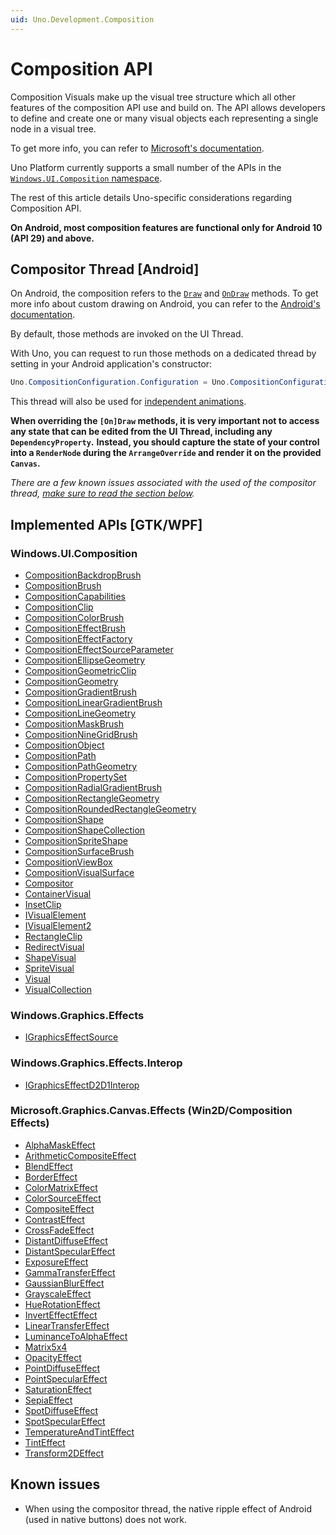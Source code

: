 ```yaml
---
uid: Uno.Development.Composition
---
```


# Composition API

Composition Visuals make up the visual tree structure which all other features of the composition API use and build on.
The API allows developers to define and create one or many visual objects each representing a single node in a visual tree.

To get more info, you can refer to [Microsoft's documentation](https://docs.microsoft.com/en-us/windows/uwp/composition/composition-visual-tree).

Uno Platform currently supports a small number of the APIs in the [`Windows.UI.Composition` namespace](https://docs.microsoft.com/en-us/uwp/api/windows.ui.composition?view=winrt).

The rest of this article details Uno-specific considerations regarding Composition API.

**On Android, most composition features are functional only for Android 10 (API 29) and above.**

## Compositor Thread [Android]

On Android, the composition refers to the [`Draw`](https://developer.android.com/reference/android/view/View#draw(android.graphics.Canvas)) and [`OnDraw`](https://developer.android.com/reference/android/view/View#onDraw(android.graphics.Canvas)) methods.
To get more info about custom drawing on Android, you can refer to the [Android's documentation](https://developer.android.com/training/custom-views/custom-drawing).

By default, those methods are invoked on the UI Thread.

With Uno, you can request to run those methods on a dedicated thread by setting in your Android application's constructor:

```csharp
Uno.CompositionConfiguration.Configuration = Uno.CompositionConfiguration.Options.Enabled;
```

This thread will also be used for [independent animations](https://docs.microsoft.com/en-us/windows/uwp/design/motion/storyboarded-animations#dependent-and-independent-animations).

**When overriding the `[On]Draw` methods, it is very important not to access any state that can be edited from the UI Thread, including any `DependencyProperty`.**
**Instead, you should capture the state of your control into a `RenderNode` during the `ArrangeOverride` and render it on the provided `Canvas`.**

_There are a few known issues associated with the used of the compositor thread, [make sure to read the section below](#known-issues)._

## Implemented APIs [GTK/WPF]

### Windows.UI.Composition
- [CompositionBackdropBrush](https://learn.microsoft.com/en-us/uwp/api/windows.ui.composition.compositionbackdropbrush)
- [CompositionBrush](https://learn.microsoft.com/en-us/uwp/api/windows.ui.composition.compositionbrush)
- [CompositionCapabilities](https://learn.microsoft.com/en-us/uwp/api/windows.ui.composition.compositioncapabilities)
- [CompositionClip](https://learn.microsoft.com/en-us/uwp/api/windows.ui.composition.compositionclip)
- [CompositionColorBrush](https://learn.microsoft.com/en-us/uwp/api/windows.ui.composition.compositioncolorbrush)
- [CompositionEffectBrush](https://learn.microsoft.com/en-us/uwp/api/windows.ui.composition.compositioneffectbrush)
- [CompositionEffectFactory](https://learn.microsoft.com/en-us/uwp/api/windows.ui.composition.compositioneffectfactory)
- [CompositionEffectSourceParameter](https://learn.microsoft.com/en-us/uwp/api/windows.ui.composition.compositioneffectsourceparameter)
- [CompositionEllipseGeometry](https://learn.microsoft.com/en-us/uwp/api/windows.ui.composition.compositionellipsegeometry)
- [CompositionGeometricClip](https://learn.microsoft.com/en-us/uwp/api/windows.ui.composition.compositiongeometricclip)
- [CompositionGeometry](https://learn.microsoft.com/en-us/uwp/api/windows.ui.composition.compositiongeometry)
- [CompositionGradientBrush](https://learn.microsoft.com/en-us/uwp/api/windows.ui.composition.compositiongradientbrush)
- [CompositionLinearGradientBrush](https://learn.microsoft.com/en-us/uwp/api/windows.ui.composition.compositionlineargradientbrush)
- [CompositionLineGeometry](https://learn.microsoft.com/en-us/uwp/api/windows.ui.composition.compositionlinegeometry)
- [CompositionMaskBrush](https://learn.microsoft.com/en-us/uwp/api/windows.ui.composition.compositionmaskbrush)
- [CompositionNineGridBrush](https://learn.microsoft.com/en-us/uwp/api/windows.ui.composition.compositionninegridbrush)
- [CompositionObject](https://learn.microsoft.com/en-us/uwp/api/windows.ui.composition.compositionobject)
- [CompositionPath](https://learn.microsoft.com/en-us/uwp/api/windows.ui.composition.compositionpath)
- [CompositionPathGeometry](https://learn.microsoft.com/en-us/uwp/api/windows.ui.composition.compositionpathgeometry)
- [CompositionPropertySet](https://learn.microsoft.com/en-us/uwp/api/windows.ui.composition.compositionpropertyset)
- [CompositionRadialGradientBrush](https://learn.microsoft.com/en-us/uwp/api/windows.ui.composition.compositionradialgradientbrush)
- [CompositionRectangleGeometry](https://learn.microsoft.com/en-us/uwp/api/windows.ui.composition.compositionrectanglegeometry)
- [CompositionRoundedRectangleGeometry](https://learn.microsoft.com/en-us/uwp/api/windows.ui.composition.compositionroundedrectanglegeometry)
- [CompositionShape](https://learn.microsoft.com/en-us/uwp/api/windows.ui.composition.compositionshape)
- [CompositionShapeCollection](https://learn.microsoft.com/en-us/uwp/api/windows.ui.composition.compositionshapecollection)
- [CompositionSpriteShape](https://learn.microsoft.com/en-us/uwp/api/windows.ui.composition.compositionspriteshape)
- [CompositionSurfaceBrush](https://learn.microsoft.com/en-us/uwp/api/windows.ui.composition.compositionsurfacebrush)
- [CompositionViewBox](https://learn.microsoft.com/en-us/uwp/api/windows.ui.composition.compositionviewbox)
- [CompositionVisualSurface](https://learn.microsoft.com/en-us/uwp/api/windows.ui.composition.compositionvisualsurface)
- [Compositor](https://learn.microsoft.com/en-us/uwp/api/windows.ui.composition.compositor)
- [ContainerVisual](https://learn.microsoft.com/en-us/uwp/api/windows.ui.composition.containervisual)
- [InsetClip](https://learn.microsoft.com/en-us/uwp/api/windows.ui.composition.insetclip)
- [IVisualElement](https://learn.microsoft.com/en-us/uwp/api/windows.ui.composition.ivisualelement)
- [IVisualElement2](https://learn.microsoft.com/en-us/uwp/api/windows.ui.composition.ivisualelement2)
- [RectangleClip](https://learn.microsoft.com/en-us/uwp/api/windows.ui.composition.rectangleclip)
- [RedirectVisual](https://learn.microsoft.com/en-us/uwp/api/windows.ui.composition.redirectvisual)
- [ShapeVisual](https://learn.microsoft.com/en-us/uwp/api/windows.ui.composition.shapevisual)
- [SpriteVisual](https://learn.microsoft.com/en-us/uwp/api/windows.ui.composition.spritevisual)
- [Visual](https://learn.microsoft.com/en-us/uwp/api/windows.ui.composition.visual)
- [VisualCollection](https://learn.microsoft.com/en-us/uwp/api/windows.ui.composition.visualcollection)

### Windows.Graphics.Effects
- [IGraphicsEffectSource](https://learn.microsoft.com/en-us/uwp/api/windows.graphics.effects.igraphicseffectsource)

### Windows.Graphics.Effects.Interop
- [IGraphicsEffectD2D1Interop](https://learn.microsoft.com/en-us/windows/win32/api/windows.graphics.effects.interop/nn-windows-graphics-effects-interop-igraphicseffectd2d1interop)

### Microsoft.Graphics.Canvas.Effects (Win2D/Composition Effects)
- [AlphaMaskEffect](https://microsoft.github.io/Win2D/WinUI2/html/T_Microsoft_Graphics_Canvas_Effects_AlphaMaskEffect.htm)
- [ArithmeticCompositeEffect](https://microsoft.github.io/Win2D/WinUI2/html/T_Microsoft_Graphics_Canvas_Effects_ArithmeticCompositeEffect.htm)
- [BlendEffect](https://microsoft.github.io/Win2D/WinUI2/html/T_Microsoft_Graphics_Canvas_Effects_BlendEffect.htm)
- [BorderEffect](https://microsoft.github.io/Win2D/WinUI2/html/T_Microsoft_Graphics_Canvas_Effects_BorderEffect.htm)
- [ColorMatrixEffect](https://microsoft.github.io/Win2D/WinUI2/html/T_Microsoft_Graphics_Canvas_Effects_ColorMatrixEffect.htm)
- [ColorSourceEffect](https://microsoft.github.io/Win2D/WinUI2/html/T_Microsoft_Graphics_Canvas_Effects_ColorSourceEffect.htm)
- [CompositeEffect](https://microsoft.github.io/Win2D/WinUI2/html/T_Microsoft_Graphics_Canvas_Effects_CompositeEffect.htm)
- [ContrastEffect](https://microsoft.github.io/Win2D/WinUI2/html/T_Microsoft_Graphics_Canvas_Effects_ContrastEffect.htm)
- [CrossFadeEffect](https://microsoft.github.io/Win2D/WinUI2/html/T_Microsoft_Graphics_Canvas_Effects_CrossFadeEffect.htm)
- [DistantDiffuseEffect](https://microsoft.github.io/Win2D/WinUI2/html/T_Microsoft_Graphics_Canvas_Effects_DistantDiffuseEffect.htm)
- [DistantSpecularEffect](https://microsoft.github.io/Win2D/WinUI2/html/T_Microsoft_Graphics_Canvas_Effects_DistantSpecularEffect.htm)
- [ExposureEffect](https://microsoft.github.io/Win2D/WinUI2/html/T_Microsoft_Graphics_Canvas_Effects_ExposureEffect.htm)
- [GammaTransferEffect](https://microsoft.github.io/Win2D/WinUI2/html/T_Microsoft_Graphics_Canvas_Effects_GammaTransferEffect.htm)
- [GaussianBlurEffect](https://microsoft.github.io/Win2D/WinUI2/html/T_Microsoft_Graphics_Canvas_Effects_GaussianBlurEffect.htm)
- [GrayscaleEffect](https://microsoft.github.io/Win2D/WinUI2/html/T_Microsoft_Graphics_Canvas_Effects_GrayscaleEffect.htm)
- [HueRotationEffect](https://microsoft.github.io/Win2D/WinUI2/html/T_Microsoft_Graphics_Canvas_Effects_HueRotationEffect.htm)
- [InvertEffectEffect](https://microsoft.github.io/Win2D/WinUI2/html/T_Microsoft_Graphics_Canvas_Effects_InvertEffect.htm)
- [LinearTransferEffect](https://microsoft.github.io/Win2D/WinUI2/html/T_Microsoft_Graphics_Canvas_Effects_LinearTransferEffect.htm)
- [LuminanceToAlphaEffect](https://microsoft.github.io/Win2D/WinUI2/html/T_Microsoft_Graphics_Canvas_Effects_LuminanceToAlphaEffect.htm)
- [Matrix5x4](https://microsoft.github.io/Win2D/WinUI2/html/T_Microsoft_Graphics_Canvas_Effects_Matrix5x4.htm)
- [OpacityEffect](https://microsoft.github.io/Win2D/WinUI2/html/T_Microsoft_Graphics_Canvas_Effects_OpacityEffect.htm)
- [PointDiffuseEffect](https://microsoft.github.io/Win2D/WinUI2/html/T_Microsoft_Graphics_Canvas_Effects_PointDiffuseEffect.htm)
- [PointSpecularEffect](https://microsoft.github.io/Win2D/WinUI2/html/T_Microsoft_Graphics_Canvas_Effects_PointSpecularEffect.htm)
- [SaturationEffect](https://microsoft.github.io/Win2D/WinUI2/html/T_Microsoft_Graphics_Canvas_Effects_SaturationEffect.htm)
- [SepiaEffect](https://microsoft.github.io/Win2D/WinUI2/html/T_Microsoft_Graphics_Canvas_Effects_SepiaEffect.htm)
- [SpotDiffuseEffect](https://microsoft.github.io/Win2D/WinUI2/html/T_Microsoft_Graphics_Canvas_Effects_SpotDiffuseEffect.htm)
- [SpotSpecularEffect](https://microsoft.github.io/Win2D/WinUI2/html/T_Microsoft_Graphics_Canvas_Effects_SpotSpecularEffect.htm)
- [TemperatureAndTintEffect](https://microsoft.github.io/Win2D/WinUI2/html/T_Microsoft_Graphics_Canvas_Effects_TemperatureAndTintEffect.htm)
- [TintEffect](https://microsoft.github.io/Win2D/WinUI2/html/T_Microsoft_Graphics_Canvas_Effects_TintEffect.htm)
- [Transform2DEffect](https://microsoft.github.io/Win2D/WinUI2/html/T_Microsoft_Graphics_Canvas_Effects_Transform2DEffect.htm)

## Known issues

* When using the compositor thread, the native ripple effect of Android (used in native buttons) does not work.
